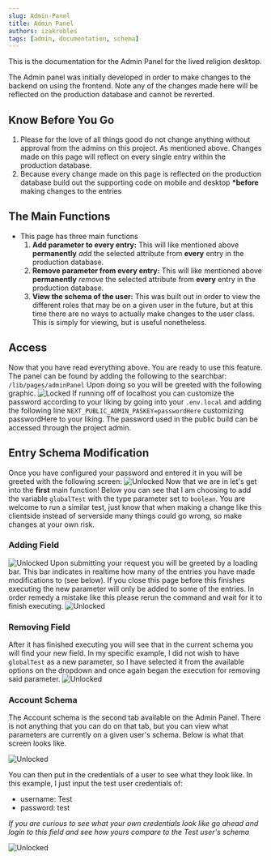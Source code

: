 ```yaml
---
slug: Admin-Panel
title: Admin Panel
authors: izakrobles
tags: [admin, documentation, schema]
---
```



This is the documentation for the Admin Panel for the lived religion desktop.

The Admin panel was initially developed in order to make changes to the backend on using the frontend. Note any of the changes made here will be reflected on the production database and cannot be reverted.

## Know Before You Go

1. Please for the love of all things good do not change anything without approval from the admins on this project. As mentioned above. Changes made on this page will reflect on every single entry within the production database.
1. Because every change made on this page is reflected on the production database build out the supporting code on mobile and desktop **\*before** making changes to the entries

## The Main Functions

- This page has three main functions
  1. **Add parameter to every entry:** This will like mentioned above **permanently** _add_ the selected attribute from **every** entry in the production database.
  1. **Remove parameter from every entry:** This will like mentioned above **permanently** _remove_ the selected attribute from **every** entry in the production database.
  1. **View the schema of the user:** This was built out in order to view the different roles that may be on a given user in the future, but at this time there are no ways to actually make changes to the user class. This is simply for viewing, but is useful nonetheless.

## Access

Now that you have read everything above. You are ready to use this feature. The panel can be found by adding the following to the searchbar:
`/lib/pages/adminPanel`
Upon doing so you will be greeted with the following graphic.
![Locked](/adminPanel/AdminPanelLocked.png)
If running off of localhost you can customize the password according to your liking by going into your `.env.local` and adding the following line
`NEXT_PUBLIC_ADMIN_PASKEY=passwordHere`
customizing passwordHere to your liking. The password used in the public build can be accessed through the project admin.

## Entry Schema Modification

Once you have configured your password and entered it in you will be greeted with the following screen:
![Unlocked](/adminPanel/AdminPanelUnlocked.png)
Now that we are in let's get into the **first** main function!
Below you can see that I am choosing to add the variable `globalTest` with the type parameter set to `boolean`. You are welcome to run a similar test, just know that when making a change like this clientside instead of serverside many things could go wrong, so make changes at your own risk.

### Adding Field

![Unlocked](/adminPanel/AdminPanelGlobalTestBoolean.png)
Upon submitting your request you will be greeted by a loading bar. This bar indicates in realtime how many of the entries you have made modifications to (see below). If you close this page before this finishes executing the new parameter will only be added to some of the entries. In order remedy a mistake like this please rerun the command and wait for it to finish executing.
![Unlocked](/adminPanel/AdminPanelGlobalTestBooleanLoading.png)

### Removing Field

After it has finished executing you will see that in the current schema you will find your new field. In my specific example, I did not wish to have `globalTest` as a new parameter, so I have selected it from the available options on the dropdown and once again began the execution for removing said parameter.
![Unlocked](/adminPanel/AdminPanelGlobalTestBooleanRemoveLoading.png)

### Account Schema

The Account schema is the second tab available on the Admin Panel. There is not anything that you can do on that tab, but you can view what parameters are currently on a given user's schema. Below is what that screen looks like.

![Unlocked](/adminPanel/AdminPanelLoginLocked.png)

You can then put in the credentials of a user to see what they look like. In this example, I just input the test user credentials of:
- username: Test
- password: test

_If you are curious to see what your own credentials look like go ahead and login to this field and see how yours compare to the Test user's schema_

![Unlocked](/adminPanel/AdminPanelLoginUnlocked.png)
